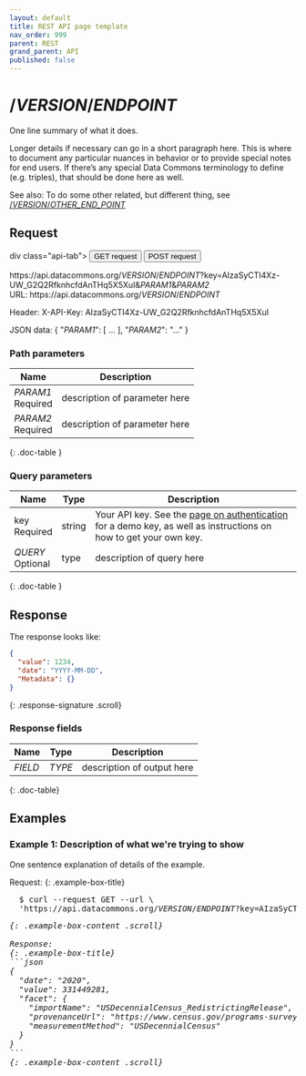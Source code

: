 ```yaml
---
layout: default
title: REST API page template
nav_order: 999
parent: REST
grand_parent: API
published: false
---
```


# /_VERSION_/_ENDPOINT_

One line summary of what it does.

Longer details if necessary can go in a short paragraph here. This is where to document any particular nuances in behavior or to provide special notes for end users. If there’s any special Data Commons terminology to define (e.g. triples), that should be done here as well.

See also:
    To do some other related, but different thing, see [/_VERSION_/_OTHER_END_POINT_](https://docs.datacommons.org/...)


## Request

div class="api-tab">
  <button id="get-button" class="api-tablink" onclick="openTab(event, 'GET-request')">
    GET request
  </button>
  <button id="post-button" class="api-tablink" onclick="openTab(event, 'POST-request')">
    POST request
  </button>
</div>

<div id="GET-request" class="api-tabcontent api-signature">
https://api.datacommons.org/<var>VERSION</var>/<var>ENDPOINT</var>?key=AIzaSyCTI4Xz-UW_G2Q2RfknhcfdAnTHq5X5XuI&<var>PARAM1</var>&<var>PARAM2</var>
</div>

<div id="POST-request" class="api-tabcontent api-signature">
URL:
https://api.datacommons.org/<var>VERSION</var>/<var>ENDPOINT</var>

Header:
X-API-Key: AIzaSyCTI4Xz-UW_G2Q2RfknhcfdAnTHq5X5XuI

JSON data:
{
  "<var>PARAM1</var>": [
    ...
    ],
  "<var>PARAM2</var>": "..."
}
</div>

<script src="/assets/js/syntax_highlighting.js"></script>
<script src="/assets/js/api-doc-tabs.js"></script>

### Path parameters

| Name                                                | Description                   |
| --------------------------------------------------- | ----------------------------- |
| <var>PARAM1</var> <br /> <required-tag>Required</required-tag> | description of parameter here |
| <var>PARAM2</var> <br /> <required-tag>Required</required-tag> | description of parameter here |
{: .doc-table }

### Query parameters

| Name                                               | Type | Description               |
| -------------------------------------------------- | ---- | ------------------------- |
| key <br /> <required-tag>Required</required-tag>   | string | Your API key. See the [page on authentication](/api/rest/VERSION/index.md#authentication) for a demo key, as well as instructions on how to get your own key. |
| _QUERY_ <br /> <optional-tag>Optional</optional-tag> | type | description of query here |
{: .doc-table }

## Response

The response looks like:

```json
{
  "value": 1234,
  "date": "YYYY-MM-DD",
  "Metadata": {}
}
```
{: .response-signature .scroll}

### Response fields

| Name     | Type   | Description                |
| -------- | ------ | -------------------------- |
| _FIELD_    | _TYPE_   | description of output here |
{: .doc-table}

## Examples

### Example 1: Description of what we're trying to show

One sentence explanation of details of the example.

Request:
{: .example-box-title}
<pre>
  $ curl --request GET --url \
  'https://api.datacommons.org/<var>VERSION</var>/<var>ENDPOINT</var>?key=AIzaSyCTI4Xz-UW_G2Q2RfknhcfdAnTHq5X5XuI&<var>&<var>QUERY</var>=<var>VALUE</var>&'
<pre>
{: .example-box-content .scroll}

Response:
{: .example-box-title}
```json
{
  "date": "2020",
  "value": 331449281,
  "facet": {
    "importName": "USDecennialCensus_RedistrictingRelease",
    "provenanceUrl": "https://www.census.gov/programs-surveys/decennial-census/about/rdo/summary-files.html",
    "measurementMethod": "USDecennialCensus"
  }
}
```
{: .example-box-content .scroll}

